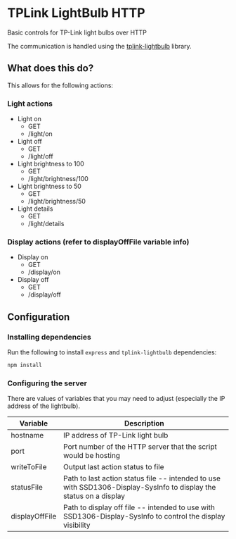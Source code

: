 # TPLink LightBulb HTTP

Basic controls for TP-Link light bulbs over HTTP

The communication is handled using the [tplink-lightbulb](https://github.com/konsumer/tplink-lightbulb) library.

## What does this do?

This allows for the following actions:

### Light actions

-   Light on
    -   GET
    -   /light/on
-   Light off
    -   GET
    -   /light/off
-   Light brightness to 100
    -   GET
    -   /light/brightness/100
-   Light brightness to 50
    -   GET
    -   /light/brightness/50
-   Light details
    -   GET
    -   /light/details

### Display actions (refer to displayOffFile variable info)

-   Display on
    -   GET
    -   /display/on
-   Display off
    -   GET
    -   /display/off

## Configuration

### Installing dependencies

Run the following to install `express` and `tplink-lightbulb` dependencies:

```bash
npm install
```

### Configuring the server

There are values of variables that you may need to adjust (especially the IP address of the lightbulb).

| Variable       | Description                                                                                                        |
| -------------- | ------------------------------------------------------------------------------------------------------------------ |
| hostname       | IP address of TP-Link light bulb                                                                                   |
| port           | Port number of the HTTP server that the script would be hosting                                                    |
| writeToFile    | Output last action status to file                                                                                  |
| statusFile     | Path to last action status file -- intended to use with SSD1306-Display-SysInfo to display the status on a display |
| displayOffFile | Path to display off file -- intended to use with SSD1306-Display-SysInfo to control the display visibility         |
